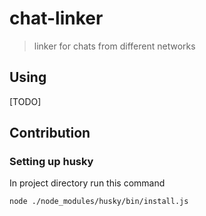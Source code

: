 # chat-linker

> linker for chats from different networks

## Using
[TODO]


## Contribution

### Setting up husky

In project directory run this command

```sh
node ./node_modules/husky/bin/install.js
```
